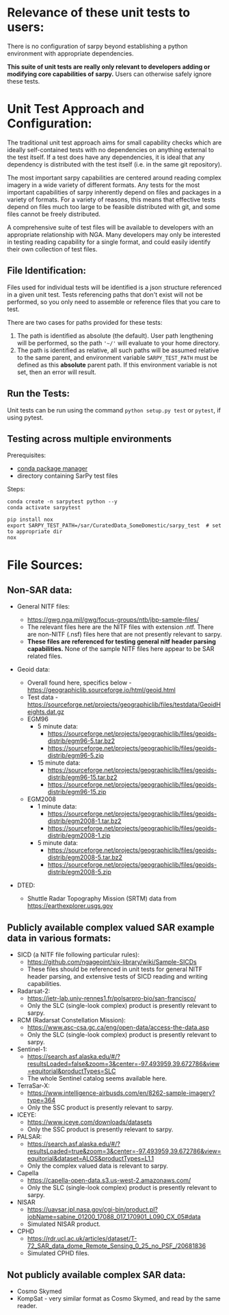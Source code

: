 Relevance of these unit tests to users:
=======================================
There is no configuration of sarpy beyond establishing a python environment with
appropriate dependencies.

**This suite of unit tests are really only relevant to developers adding or modifying
core capabilities of sarpy.** Users can otherwise safely ignore these tests.


Unit Test Approach and Configuration:
=====================================
The traditional unit test approach aims for small capability checks which are ideally
self-contained tests with no dependencies on anything external to the test itself.
If a test does have any dependencies, it is ideal that any dependency is distributed
with the test itself (i.e. in the same git repository).

The most important sarpy capabilities are centered around reading complex imagery
in a wide variety of different formats. Any tests for the most important capabilities
of sarpy inherently depend on files and packages in a variety of formats. For a variety
of reasons, this means that effective tests depend on files much too large to be
feasible distributed with git, and some files cannot be freely distributed.

A comprehensive suite of test files will be available to developers with an
appropriate relationship with NGA. Many developers may only be interested in
testing reading capability for a single format, and could easily identify their
own collection of test files.

File Identification:
--------------------
Files used for individual tests will be identified is a json structure referenced
in a given unit test. Tests referencing paths that don't exist will not be performed,
so you only need to assemble or reference files that you care to test.

There are two cases for paths provided for these tests:
1. The path is identified as absolute (the default). User path lengthening will be
   performed, so the path `'~/'` will evaluate to your home directory.
2. The path is identified as relative, all such paths will be assumed relative to
   the same parent, and environment variable `SARPY_TEST_PATH` must be defined as
   this **absolute** parent path. If this environment variable is not set, then an
   error will result.

Run the Tests:
--------------
Unit tests can be run using the command `python setup.py test` or `pytest`, if
using pytest.

Testing across multiple environments
------------------------------------
Prerequisites:
- [conda package manager](https://docs.conda.io/en/latest/)
- directory containing SarPy test files

Steps:
```shell
conda create -n sarpytest python --y
conda activate sarpytest

pip install nox
export SARPY_TEST_PATH=/sar/CuratedData_SomeDomestic/sarpy_test  # set to appropriate dir
nox
```

File Sources:
=============

Non-SAR data:
-------------
- General NITF files:
    - https://gwg.nga.mil/gwg/focus-groups/ntb/jbp-sample-files/
    - The relevant files here are the NITF files with extension .ntf. There are
      non-NITF (.nsf) files here that are not presently relevant to sarpy.
    - **These files are referenced for testing general nitf header parsing capabilities.**
      None of the sample NITF files here appear to be SAR related files.

- Geoid data:
    - Overall found here, specifics below - https://geographiclib.sourceforge.io/html/geoid.html
    - Test data - https://sourceforge.net/projects/geographiclib/files/testdata/GeoidHeights.dat.gz
    - EGM96
        - 5 minute data:
            + https://sourceforge.net/projects/geographiclib/files/geoids-distrib/egm96-5.tar.bz2
            + https://sourceforge.net/projects/geographiclib/files/geoids-distrib/egm96-5.zip
        - 15 minute data:
            + https://sourceforge.net/projects/geographiclib/files/geoids-distrib/egm96-15.tar.bz2
            + https://sourceforge.net/projects/geographiclib/files/geoids-distrib/egm96-15.zip
    - EGM2008
        - 1 minute data:
            + https://sourceforge.net/projects/geographiclib/files/geoids-distrib/egm2008-1.tar.bz2
            + https://sourceforge.net/projects/geographiclib/files/geoids-distrib/egm2008-1.zip
        - 5 minute data:
            + https://sourceforge.net/projects/geographiclib/files/geoids-distrib/egm2008-5.tar.bz2
            + https://sourceforge.net/projects/geographiclib/files/geoids-distrib/egm2008-5.zip

- DTED:
    - Shuttle Radar Topography Mission (SRTM) data from https://earthexplorer.usgs.gov

Publicly available complex valued SAR example data in various formats:
----------------------------------------------------------------------
- SICD (a NITF file following particular rules):
    + https://github.com/ngageoint/six-library/wiki/Sample-SICDs
    + These files should be referenced in unit tests for general NITF header parsing,
      and extensive tests of SICD reading and writing capabilities.
- Radarsat-2:
    + https://ietr-lab.univ-rennes1.fr/polsarpro-bio/san-francisco/
    + Only the SLC (single-look complex) product is presently relevant to sarpy.
- RCM (Radarsat Constellation Mission):
    + https://www.asc-csa.gc.ca/eng/open-data/access-the-data.asp
    + Only the SLC (single-look complex) product is presently relevant to sarpy.
- Sentinel-1:
    + https://search.asf.alaska.edu/#/?resultsLoaded=false&zoom=3&center=-97.493959,39.672786&view=equitorial&productTypes=SLC
    + The whole Sentinel catalog seems available here.
- TerraSar-X:
    + https://www.intelligence-airbusds.com/en/8262-sample-imagery?type=364
    + Only the SSC product is presently relevant to sarpy.
- ICEYE:
    + https://www.iceye.com/downloads/datasets
    + Only the SSC product is presently relevant to sarpy.
- PALSAR:
    + https://search.asf.alaska.edu/#/?resultsLoaded=true&zoom=3&center=-97.493959,39.672786&view=equitorial&dataset=ALOS&productTypes=L1.1
    + Only the complex valued data is relevant to sarpy.
- Capella
    + https://capella-open-data.s3.us-west-2.amazonaws.com/
    + Only the SLC (single-look complex) product is presently relevant to sarpy.
- NISAR
    + https://uavsar.jpl.nasa.gov/cgi-bin/product.pl?jobName=sabine_01200_17088_017_170901_L090_CX_05#data
    + Simulated NISAR product.
- CPHD
    + https://rdr.ucl.ac.uk/articles/dataset/T-72_SAR_data_dome_Remote_Sensing_0_25_no_PSF_/20681836
    + Simulated CPHD files.

Not publicly available complex SAR data:
----------------------------------------
- Cosmo Skymed
- KompSat - very similar format as Cosmo Skymed, and read by the same reader.
